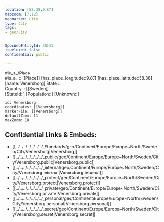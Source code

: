 ```yaml
---
location: [58.38,9.87] 
mapzoom: [7,12] 
mapmarker: city 
type: City
tags:
- geo/City


SpocWebEntityId: 35241
isDeleted: false
confidential: public

---
```

#is_a_/Place  
#is_a_ :: [[Place]] 
[has_place_longitude::9.87] 
[has_place_latitude::58.38] 
[name::Venersborg] 
State ::  
Country :: [[Sweden]]  
[StateId::] 
[Population::] 
[Unknown::] 


```leaflet
id: Venersborg
coordinates: [[Venersborg]] 
markerFile: [[Venersborg]] 
defaultZoom: 11 
maxZoom: 18
```


## Confidential Links & Embeds: 
- [[../../../../../../../_Standards/geo/Continent/Europe/Europe~North/Sweden/City/Venersborg|Venersborg]] 
- [[../../../../../../../_public/geo/Continent/Europe/Europe~North/Sweden/City/Venersborg.public|Venersborg.public]] 
- [[../../../../../../../_internal/geo/Continent/Europe/Europe~North/Sweden/City/Venersborg.internal|Venersborg.internal]] 
- [[../../../../../../../_protect/geo/Continent/Europe/Europe~North/Sweden/City/Venersborg.protect|Venersborg.protect]] 
- [[../../../../../../../_private/geo/Continent/Europe/Europe~North/Sweden/City/Venersborg.private|Venersborg.private]] 
- [[../../../../../../../_personal/geo/Continent/Europe/Europe~North/Sweden/City/Venersborg.personal|Venersborg.personal]] 
- [[../../../../../../../_secret/geo/Continent/Europe/Europe~North/Sweden/City/Venersborg.secret|Venersborg.secret]] 
